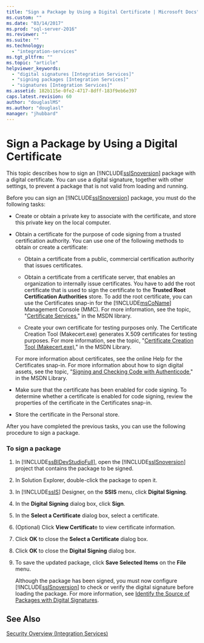 ```yaml
---
title: "Sign a Package by Using a Digital Certificate | Microsoft Docs"
ms.custom: ""
ms.date: "03/14/2017"
ms.prod: "sql-server-2016"
ms.reviewer: ""
ms.suite: ""
ms.technology: 
  - "integration-services"
ms.tgt_pltfrm: ""
ms.topic: "article"
helpviewer_keywords: 
  - "digital signatures [Integration Services]"
  - "signing packages [Integration Services]"
  - "signatures [Integration Services]"
ms.assetid: 182b115e-0fe2-4717-8dff-183f9eb6e397
caps.latest.revision: 60
author: "douglaslMS"
ms.author: "douglasl"
manager: "jhubbard"
---
```

# Sign a Package by Using a Digital Certificate
  This topic describes how to sign an [!INCLUDE[ssISnoversion](../../includes/ssisnoversion-md.md)] package with a digital certificate. You can use a digital signature, together with other settings, to prevent a package that is not valid from loading and running.  
  
 Before you can sign an [!INCLUDE[ssISnoversion](../../includes/ssisnoversion-md.md)] package, you must do the following tasks:  
  
-   Create or obtain a private key to associate with the certificate, and store this private key on the local computer.  
  
-   Obtain a certificate for the purpose of code signing from a trusted certification authority. You can use one of the following methods to obtain or create a certificate:  
  
    -   Obtain a certificate from a public, commercial certification authority that issues certificates.  
  
    -   Obtain a certificate from a certificate server, that enables an organization to internally issue certificates. You have to add the root certificate that is used to sign the certificate to the **Trusted Root Certification Authorities** store. To add the root certificate, you can use the Certificates snap-in for the [!INCLUDE[msCoName](../../includes/msconame-md.md)] Management Console (MMC). For more information, see the topic, "[Certificate Services](http://go.microsoft.com/fwlink/?LinkId=100755)," in the MSDN library.  
  
    -   Create your own certificate for testing purposes only. The Certificate Creation Tool (Makecert.exe) generates X.509 certificates for testing purposes. For more information, see the topic, "[Certificate Creation Tool (Makecert.exe)](http://go.microsoft.com/fwlink/?LinkId=100756)," in the MSDN Library.  
  
     For more information about certificates, see the online Help for the Certificates snap-in. For more information about how to sign digital assets, see the topic, "[Signing and Checking Code with Authenticode](http://go.microsoft.com/fwlink/?LinkId=78100)," in the MSDN Library.  
  
-   Make sure that the certificate has been enabled for code signing. To determine whether a certificate is enabled for code signing, review the properties of the certificate in the Certificates snap-in.  
  
-   Store the certificate in the Personal store.  
  
 After you have completed the previous tasks, you can use the following procedure to sign a package.  
  
### To sign a package  
  
1.  In [!INCLUDE[ssBIDevStudioFull](../../includes/ssbidevstudiofull-md.md)], open the [!INCLUDE[ssISnoversion](../../includes/ssisnoversion-md.md)] project that contains the package to be signed.  
  
2.  In Solution Explorer, double-click the package to open it.  
  
3.  In [!INCLUDE[ssIS](../../includes/ssis-md.md)] Designer, on the **SSIS** menu, click **Digital Signing**.  
  
4.  In the **Digital Signing** dialog box, click **Sign**.  
  
5.  In the **Select a Certificate** dialog box, select a certificate.  
  
6.  (Optional) Click **View Certificat**e to view certificate information.  
  
7.  Click **OK** to close the **Select a Certificate** dialog box.  
  
8.  Click **OK** to close the **Digital Signing** dialog box.  
  
9. To save the updated package, click **Save Selected Items** on the **File** menu.  
  
     Although the package has been signed, you must now configure [!INCLUDE[ssISnoversion](../../includes/ssisnoversion-md.md)] to check or verify the digital signature before loading the package. For more information, see [Identify the Source of Packages with Digital Signatures](../../integration-services/packages/identify-the-source-of-packages-with-digital-signatures.md).  
  
## See Also  
 [Security Overview &#40;Integration Services&#41;](../../integration-services/security/security-overview-integration-services.md)  
  
  
